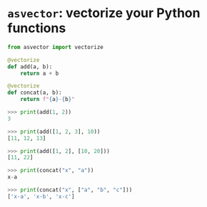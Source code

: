 # `asvector`: vectorize your Python functions

```python
from asvector import vectorize

@vectorize
def add(a, b):
    return a + b

@vectorize
def concat(a, b):
    return f"{a}-{b}"
```

```py
>>> print(add(1, 2))
3

>>> print(add([1, 2, 3], 10))
[11, 12, 13]

>>> print(add([1, 2], [10, 20]))
[11, 22]

>>> print(concat("x", "a"))
x-a

>>> print(concat("x", ["a", "b", "c"]))
['x-a', 'x-b', 'x-c']
```

